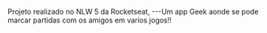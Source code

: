 Projeto realizado no NLW 5 da Rocketseat,
---Um app Geek aonde se pode marcar partidas com os amigos em varios jogos!!
